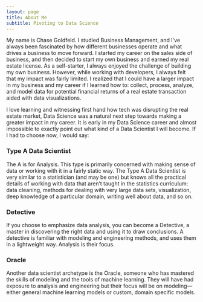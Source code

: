 ```yaml
---
layout: page
title: About Me
subtitle: Pivoting to Data Science
---
```


My name is Chase Goldfeld. I studied Business Management, and I've always been fascinated by how different businesses operate 
and what drives a business to move forward. I started my career on the sales side of business, and then decided to start my own business
and earned my real estate license. As a self-starter, I always enjoyed the challenge of building my own business. However, while
working with developers, I always felt that my impact was fairly limited. I realized that I could have a larger impact in my business 
and my career if I learned how to: collect, process, analyze, and model data for potential financial returns of a real estate transaction 
aided with data visualizations.

I love learning and witnessing first hand how tech was disrupting the real estate market, Data Science was a natural next step 
towards making a greater impact in my career. It is early in my Data Science career and almost impossible to exactly point out 
what kind of a Data Scientist I will become. If I had to choose now, I would say:

### Type A Data Scientist

The A is for Analysis. This type is primarily concerned with making sense of data or working with it in a fairly static way. 
The Type A Data Scientist is very similar to a statistician (and may be one) but knows all the practical details of working 
with data that aren’t taught in the statistics curriculum: data cleaning, methods for dealing with very large data sets, 
visualization, deep knowledge of a particular domain, writing well about data, and so on.

### Detective 

If you choose to emphasize data analysis, you can become a Detective, a master in discovering the right data and using it to 
draw conclusions. A detective is familiar with modeling and engineering methods, and uses them in a lightweight way. Analysis 
is their focus.

### Oracle

Another data scientist archetype is the Oracle, someone who has mastered the skills of modeling and the tools of machine 
learning. They will have had exposure to analysis and engineering but their focus will be on modeling—either general machine 
learning models or custom, domain specific models.
